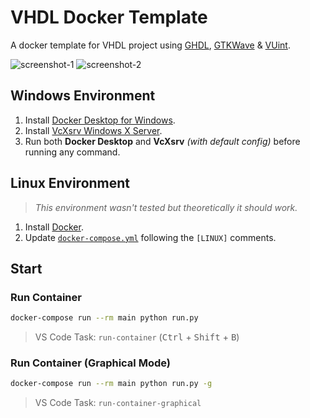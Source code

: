 # VHDL Docker Template

A docker template for VHDL project using [GHDL][ghdl], [GTKWave][gtkwave] & [VUint][vuint].

[ghdl]: http://ghdl.free.fr/
[gtkwave]: http://gtkwave.sourceforge.net/
[vuint]: https://vunit.github.io/

![screenshot-1](https://user-images.githubusercontent.com/41103290/76358178-ba5dc700-6321-11ea-8d4e-3c0b6a4603cd.png)
![screenshot-2](https://user-images.githubusercontent.com/41103290/76358173-b631a980-6321-11ea-8453-58b827cbb7e5.png)

## Windows Environment

1. Install [Docker Desktop for Windows](https://www.docker.com/products/docker-desktop).
1. Install [VcXsrv Windows X Server](https://sourceforge.net/projects/vcxsrv/).
1. Run both **Docker Desktop** and **VcXsrv** _(with default config)_ before running any command.

## Linux Environment

> _This environment wasn't tested but theoretically it should work._

1. Install [Docker](https://docs.docker.com/install/).
1. Update [`docker-compose.yml`](./docker-compose.yml) following the `[LINUX]` comments.

## Start

### Run Container

```bash
docker-compose run --rm main python run.py
```

> VS Code Task: `run-container` (<kbd>Ctrl</kbd> + <kbd>Shift</kbd> + <kbd>B</kbd>)

### Run Container (Graphical Mode)

```bash
docker-compose run --rm main python run.py -g
```

> VS Code Task: `run-container-graphical`
